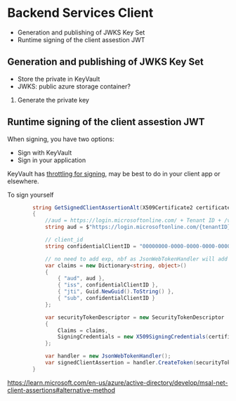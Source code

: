 # Backend Services Client

- Generation and publishing of JWKS Key Set
- Runtime signing of the client assestion JWT

## Generation and publishing of JWKS Key Set

- Store the private in KeyVault
- JWKS: public azure storage container?

1. Generate the private key

## Runtime signing of the client assestion JWT

When signing, you have two options:
- Sign with KeyVault
- Sign in your application

KeyVault has [throttling for signing](https://learn.microsoft.com/azure/key-vault/general/overview-throttling), may be best to do in your client app or elsewhere.

To sign yourself


```c#
        string GetSignedClientAssertionAlt(X509Certificate2 certificate)
        {
            //aud = https://login.microsoftonline.com/ + Tenant ID + /v2.0
            string aud = $"https://login.microsoftonline.com/{tenantID}/v2.0";

            // client_id
            string confidentialClientID = "00000000-0000-0000-0000-000000000000";

            // no need to add exp, nbf as JsonWebTokenHandler will add them by default.
            var claims = new Dictionary<string, object>()
            {
                { "aud", aud },
                { "iss", confidentialClientID },
                { "jti", Guid.NewGuid().ToString() },
                { "sub", confidentialClientID }
            };

            var securityTokenDescriptor = new SecurityTokenDescriptor
            {
                Claims = claims,
                SigningCredentials = new X509SigningCredentials(certificate)
            };

            var handler = new JsonWebTokenHandler();
            var signedClientAssertion = handler.CreateToken(securityTokenDescriptor);
        }
```
https://learn.microsoft.com/en-us/azure/active-directory/develop/msal-net-client-assertions#alternative-method

